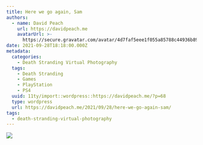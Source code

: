 ```yaml
---
title: Here we go again, Sam
authors:
  - name: David Peach
    url: https://davidpeach.me
    avatarUrl: >-
      https://secure.gravatar.com/avatar/4d7faf5eee1f055a85788c44936b8995eaab6dfb004e7854ec747ccb272e91ee?s=96&d=mm&r=g
date: 2021-09-28T18:18:00.000Z
metadata:
  categories:
    - Death Stranding Virtual Photography
  tags:
    - Death Stranding
    - Games
    - PlayStation
    - PS4
  uuid: 11ty/import::wordpress::https://davidpeach.me/?p=68
  type: wordpress
  url: https://davidpeach.me/2021/09/28/here-we-go-again-sam/
tags:
  - death-stranding-virtual-photography
---
```

[![](/assets/DEATH-STRANDING-DIRECTORS-CUT_-3ZuDdEjAL4Ol.jpg)](/assets/DEATH-STRANDING-DIRECTORS-CUT_-3ZuDdEjAL4Ol.jpg)